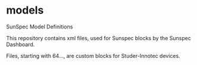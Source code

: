 # models
SunSpec Model Definitions

This repository contains xml files, used for Sunspec blocks by the Sunspec Dashboard.

Files, starting with 64..., are custom blocks for Studer-Innotec devices.
